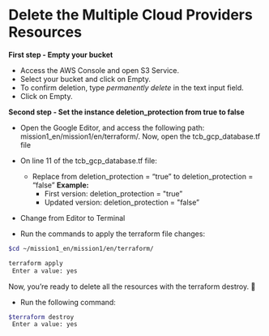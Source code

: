 # Delete the Multiple Cloud Providers Resources

**First step - Empty your bucket**

- Access the AWS Console and open S3 Service.
- Select your bucket and click on Empty.
- To confirm deletion, type *permanently delete* in the text input field.
- Click on Empty.


**Second step - Set the instance deletion_protection from true to false**

- Open the Google Editor, and access the following path: mission1_en/mission1/en/terraform/. Now, open the tcb_gcp_database.tf file
- On line 11 of the tcb_gcp_database.tf file:
  - Replace from deletion_protection = “true” to deletion_protection = “false”
    **Example:**
    - First version: deletion_protection = "true”
    - Updated version: deletion_protection = "false”

- Change from Editor to Terminal
- Run the commands to apply the terraform file changes:

```bash
$cd ~/mission1_en/mission1/en/terraform/

terraform apply
 Enter a value: yes
```

Now, you’re ready to delete all the resources with the terraform destroy. 🚀

- Run the following command:

```bash
$terraform destroy
 Enter a value: yes
```